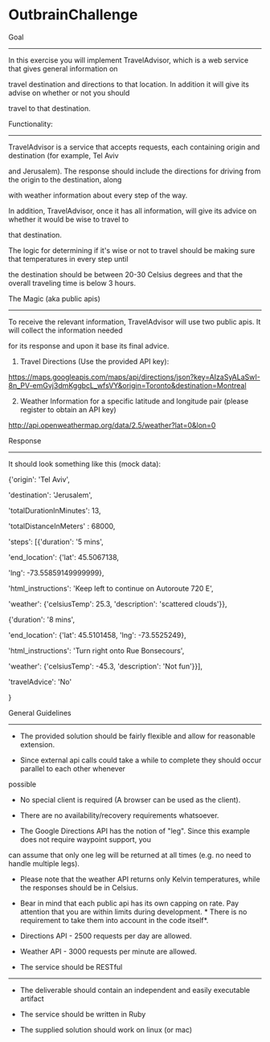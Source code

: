 # OutbrainChallenge

Goal

------

In this exercise you will implement TravelAdvisor, which is a web service that gives general information on

travel destination and directions to that location. In addition it will give its advise on whether or not you should

travel to that destination.

Functionality:

----------------

TravelAdvisor is a service that accepts requests, each containing origin and destination (for example, Tel Aviv

and Jerusalem). The response should include the directions for driving from the origin to the destination, along

with weather information about every step of the way.

In addition, TravelAdvisor, once it has all information, will give its advice on whether it would be wise to travel to

that destination.

The logic for determining if it's wise or not to travel should be making sure that temperatures in every step until

the destination should be between 20-30 Celsius degrees and that the overall traveling time is below 3 hours.

The Magic (aka public apis)

---------------------------

To receive the relevant information, TravelAdvisor will use two public apis. It will collect the information needed

for its response and upon it base its final advice.

1. Travel Directions (Use the provided API key):

https://maps.googleapis.com/maps/api/directions/json?key=AIzaSyALaSwI-8n_PV-emGvj3dmKggbcL_wfsVY&origin=Toronto&destination=Montreal

2. Weather Information for a specific latitude and longitude pair (please register to obtain an API key)

http://api.openweathermap.org/data/2.5/weather?lat=0&lon=0

Response

--------

It should look something like this (mock data):

{'origin': 'Tel Aviv',

'destination': 'Jerusalem',

'totalDurationInMinutes': 13,

'totalDistanceInMeters' : 68000,

'steps': [{'duration': '5 mins',

'end_location': {'lat': 45.5067138,

'lng': -73.55859149999999},

'html_instructions': 'Keep left to continue on Autoroute 720 E',

'weather': {'celsiusTemp': 25.3, 'description': 'scattered clouds'}},

{'duration': '8 mins',

'end_location': {'lat': 45.5101458, 'lng': -73.5525249},

'html_instructions': 'Turn right onto Rue Bonsecours',

'weather': {'celsiusTemp': -45.3, 'description': 'Not fun'}}],

'travelAdvice': 'No'

}

General Guidelines

--------------------------

* The provided solution should be fairly flexible and allow for reasonable extension.

* Since external api calls could take a while to complete they should occur parallel to each other whenever

possible

* No special client is required (A browser can be used as the client).

* There are no availability/recovery requirements whatsoever.

* The Google Directions API has the notion of "leg". Since this example does not require waypoint support, you

can assume that only one leg will be returned at all times (e.g. no need to handle multiple legs).

* Please note that the weather API returns only Kelvin temperatures, while the responses should be in Celsius.

* Bear in mind that each public api has its own capping on rate. Pay attention that you are within limits during development. * There is no requirement to take them into account in the code itself*.

* Directions API - 2500 requests per day are allowed.

* Weather API - 3000 requests per minute are allowed.

* The service should be RESTful

------------------------------

* The deliverable should contain an independent and easily executable artifact

* The service should be written in Ruby

* The supplied solution should work on linux (or mac)
